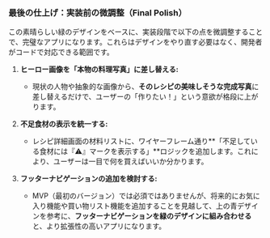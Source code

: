 ### **最後の仕上げ：実装前の微調整（Final Polish）**

この素晴らしい緑のデザインをベースに、実装段階で以下の点を微調整することで、完璧なアプリになります。これらはデザインをやり直す必要はなく、開発者がコードで対応できる範囲です。

1. **ヒーロー画像を「本物の料理写真」に差し替える:**

   - 現状の人物や抽象的な画像から、**そのレシピの美味しそうな完成写真**に差し替えるだけで、ユーザーの「作りたい！」という意欲が格段に上がります。

2. **不足食材の表示を統一する:**

   - レシピ詳細画面の材料リストに、ワイヤーフレーム通り\*\*「不足している食材には『⚠️』マークを表示する」\*\*ロジックを追加します。これにより、ユーザーは一目で何を買えばいいか分かります。

3. **フッターナビゲーションの追加を検討する:**
   - MVP（最初のバージョン）では必須ではありませんが、将来的にお気に入り機能や買い物リスト機能を追加することを見越して、上の青デザインを参考に、**フッターナビゲーションを緑のデザインに組み合わせる**と、より拡張性の高いアプリになります。
